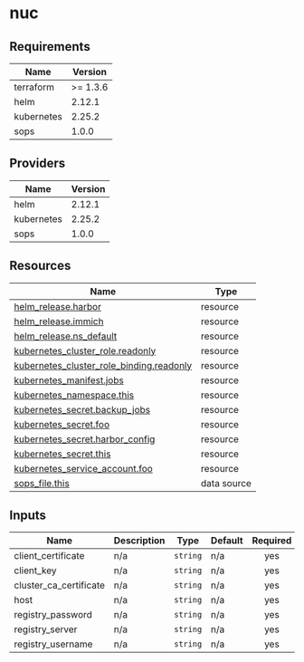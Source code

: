 # nuc

<!-- BEGIN_TF_DOCS -->
## Requirements

| Name | Version |
|------|---------|
| terraform | >= 1.3.6 |
| helm | 2.12.1 |
| kubernetes | 2.25.2 |
| sops | 1.0.0 |

## Providers

| Name | Version |
|------|---------|
| helm | 2.12.1 |
| kubernetes | 2.25.2 |
| sops | 1.0.0 |

## Resources

| Name | Type |
|------|------|
| [helm_release.harbor](https://registry.terraform.io/providers/hashicorp/helm/2.12.1/docs/resources/release) | resource |
| [helm_release.immich](https://registry.terraform.io/providers/hashicorp/helm/2.12.1/docs/resources/release) | resource |
| [helm_release.ns_default](https://registry.terraform.io/providers/hashicorp/helm/2.12.1/docs/resources/release) | resource |
| [kubernetes_cluster_role.readonly](https://registry.terraform.io/providers/hashicorp/kubernetes/2.25.2/docs/resources/cluster_role) | resource |
| [kubernetes_cluster_role_binding.readonly](https://registry.terraform.io/providers/hashicorp/kubernetes/2.25.2/docs/resources/cluster_role_binding) | resource |
| [kubernetes_manifest.jobs](https://registry.terraform.io/providers/hashicorp/kubernetes/2.25.2/docs/resources/manifest) | resource |
| [kubernetes_namespace.this](https://registry.terraform.io/providers/hashicorp/kubernetes/2.25.2/docs/resources/namespace) | resource |
| [kubernetes_secret.backup_jobs](https://registry.terraform.io/providers/hashicorp/kubernetes/2.25.2/docs/resources/secret) | resource |
| [kubernetes_secret.foo](https://registry.terraform.io/providers/hashicorp/kubernetes/2.25.2/docs/resources/secret) | resource |
| [kubernetes_secret.harbor_config](https://registry.terraform.io/providers/hashicorp/kubernetes/2.25.2/docs/resources/secret) | resource |
| [kubernetes_secret.this](https://registry.terraform.io/providers/hashicorp/kubernetes/2.25.2/docs/resources/secret) | resource |
| [kubernetes_service_account.foo](https://registry.terraform.io/providers/hashicorp/kubernetes/2.25.2/docs/resources/service_account) | resource |
| [sops_file.this](https://registry.terraform.io/providers/carlpett/sops/1.0.0/docs/data-sources/file) | data source |

## Inputs

| Name | Description | Type | Default | Required |
|------|-------------|------|---------|:--------:|
| client\_certificate | n/a | `string` | n/a | yes |
| client\_key | n/a | `string` | n/a | yes |
| cluster\_ca\_certificate | n/a | `string` | n/a | yes |
| host | n/a | `string` | n/a | yes |
| registry\_password | n/a | `string` | n/a | yes |
| registry\_server | n/a | `string` | n/a | yes |
| registry\_username | n/a | `string` | n/a | yes |
<!-- END_TF_DOCS -->
